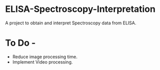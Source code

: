 # ELISA-Spectroscopy-Interpretation
A project to obtain and interpret Spectroscopy data from ELISA.

# To Do - 
* Reduce image processing time.
* Implement Video processing.